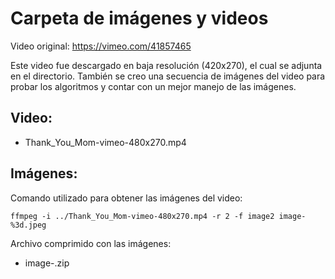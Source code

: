 # Carpeta de imágenes y videos

Video original: https://vimeo.com/41857465

Este video fue descargado en baja resolución (420x270), el cual se adjunta en el directorio. También se creo una secuencia de imágenes del video para probar los algoritmos y contar con un mejor manejo de las imágenes.

## Video:

* Thank_You_Mom-vimeo-480x270.mp4

## Imágenes:

Comando utilizado para obtener las imágenes del video: 

`ffmpeg -i ../Thank_You_Mom-vimeo-480x270.mp4 -r 2 -f image2 image-%3d.jpeg`

Archivo comprimido con las imágenes:

* image-.zip
